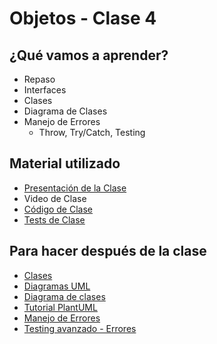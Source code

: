 # Objetos - Clase 4

## ¿Qué vamos a aprender?

* Repaso
* Interfaces
* Clases
* Diagrama de Clases
* Manejo de Errores
  * Throw, Try/Catch, Testing

## Material utilizado

* [Presentación de la Clase](https://docs.google.com/presentation/d/1jpniCvq2Teq6pWtwZLOg_C0hNLeOJFe7MZoNIffEFNo)
* Video de Clase
* [Código de Clase](https://github.com/pdep-st/seguimiento/blob/main/seguimiento/2023/objetos/practica/src/clase4.wlk)
* [Tests de Clase](https://github.com/pdep-st/seguimiento/blob/main/seguimiento/2023/objetos/practica/src/clase4_tests.wtest)

## Para hacer después de la clase

* [Clases](https://docs.google.com/document/d/1Dgq_PfCbJHO1M7dXe-vGXtj4mbEUWlYhfvQ2i0RWOsk)
* [Diagramas UML](https://docs.google.com/document/d/1eXLlNppAX-7E2M8Xxs0MCckdn4XVEYmeQNaS_E1RqTc)
* [Diagrama de clases](https://docs.google.com/document/d/1eXLlNppAX-7E2M8Xxs0MCckdn4XVEYmeQNaS_E1RqTc/edit#heading=h.ei6ew8w7hv9t)
* [Tutorial PlantUML](https://github.com/pdep-noche-mavi/tutorial-plantuml)
* [Manejo de Errores](https://docs.google.com/document/d/1T87tmdXv_39RoE_zR7alVFK8TUl-KJYOhdoIsoVTRb4)
* [Testing avanzado - Errores](https://docs.google.com/document/d/1caDE_mlP1QMfzyVpyvh-tKshjAeYLXBkXDYrTX5zFUI/edit#heading=h.7sv3oi2x4mki)